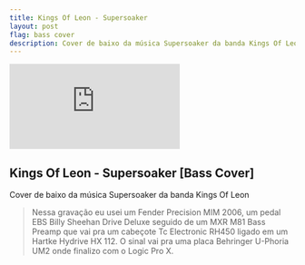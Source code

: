 ```yaml
---
title: Kings Of Leon - Supersoaker
layout: post
flag: bass cover
description: Cover de baixo da música Supersoaker da banda Kings Of Leon
---
```


<div class="video-article">
	<iframe src="https://www.youtube.com/embed/UMVh7sQA0Aw" frameborder="0" allowfullscreen></iframe>
</div>

## Kings Of Leon - Supersoaker [Bass Cover]

Cover de baixo da música Supersoaker da banda Kings Of Leon

> Nessa gravação eu usei um Fender Precision MIM 2006, um pedal EBS Billy Sheehan Drive Deluxe seguido de um MXR M81 Bass Preamp que vai pra um cabeçote Tc Electronic RH450 ligado em um Hartke Hydrive HX 112. O sinal vai pra uma placa Behringer U-Phoria UM2 onde finalizo com o Logic Pro X.